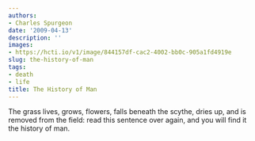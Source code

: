 ```yaml
---
authors:
- Charles Spurgeon
date: '2009-04-13'
description: ''
images:
- https://hcti.io/v1/image/844157df-cac2-4002-bb0c-905a1fd4919e
slug: the-history-of-man
tags:
- death
- life
title: The History of Man
---
```


The grass lives, grows, flowers, falls beneath the scythe, dries up, and is removed from the field: read this sentence over again, and you will find it the history of man.